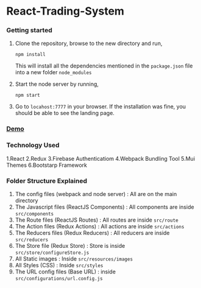 # React-Trading-System

### Getting started
1. Clone the repository, browse to the new directory and run,
   ```
   npm install
   ```
   This will install all the dependencies mentioned in the ```package.json``` file into a new folder ```node_modules```

2. Start the node server by running,
   ```
   npm start 
   ```
3. Go to ```locahost:7777``` in your browser. If the installation was fine, you should be able to see the landing page.


### [Demo](http://fathomless-journey-72146.herokuapp.com)

### Technology Used
  1.React
  2.Redux
  3.Firebase Authenticatiom
  4.Webpack Bundling Tool
  5.Mui Themes
  6.Bootstarp Framework
  
### Folder Structure Explained
  1. The config files (webpack and node server) : All are on the main directory  
  2. The Javascript files (ReactJS Components)  : All components are inside ```src/components``` 
  3. The Route files (ReactJS Routes)           : All routes are inside ```src/route``` 
  4. The Action files (Redux Actions)           : All actions are inside ```src/actions``` 
  5. The Reducers files (Redux Reducers)        : All reducers are inside ```src/reducers``` 
  6. The Store file (Redux Store)               : Store is inside ```src/store/configureStore.js``` 
  7. All Static images                          : Inside ```src/resources/images```
  8. All Styles (CSS)                           : Inside ```src/styles```
  9. The URL config files (Base URL)            : inside ```src/configurations/url.config.js``` 
  
